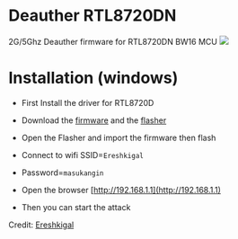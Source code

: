 # Deauther RTL8720DN
2G/5Ghz Deauther firmware for RTL8720DN BW16 MCU
<img src="https://github.com/xiv3r/RT8720DN-Deauther/blob/main/rtl7820dn.png">

# Installation (windows)
- First Install the driver for RTL8720D

- Download the [firmware](https://raw.githubusercontent.com/xiv3r/RTL8720DN-Deauther/refs/heads/main/RT8720DN_BW16_Deauther_v1.0.3.bin) and the [flasher](https://raw.githubusercontent.com/xiv3r/RT8720DN-Deauther/refs/heads/main/RTL8720DN_Flasher_v1.0.0.exe)

- Open the Flasher and import the firmware then flash

- Connect to wifi SSID=`Ereshkigal`

- Password=`masukangin`

- Open the browser [http://192.168.1.1](http://192.168.1.1)

- Then you can start the attack


Credit: [Ereshkigal](https://github.com/Arifmaulanaazis/Ereshkigal)
